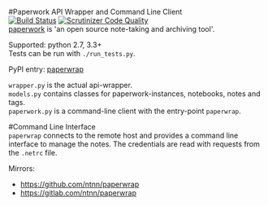 #Paperwork API Wrapper and Command Line Client  
[![Build Status](https://travis-ci.org/ntnn/paperwrap.svg?branch=master)](https://travis-ci.org/ntnn/paperwrap)
[![Scrutinizer Code Quality](https://scrutinizer-ci.com/g/ntnn/paperwrap/badges/quality-score.png?b=master)](https://scrutinizer-ci.com/g/ntnn/paperwrap/?branch=master)  
[paperwork](https://github.com/twostairs/paperwork) is 'an open source note-taking and archiving tool'.

Supported: python 2.7, 3.3+  
Tests can be run with `./run_tests.py`.

PyPI entry: [paperwrap](https://pypi.python.org/pypi/paperwrap/) 

`wrapper.py` is the actual api-wrapper.  
`models.py` contains classes for paperwork-instances, notebooks, notes and tags.  
`paperwork.py` is a command-line client with the entry-point `paperwrap`.

#Command Line Interface  
`paperwrap` connects to the remote host and provides a command line interface to manage the notes. 
The credentials are read with requests from the `.netrc` file. 

Mirrors:
* https://github.com/ntnn/paperwrap
* https://gitlab.com/ntnn/paperwrap
